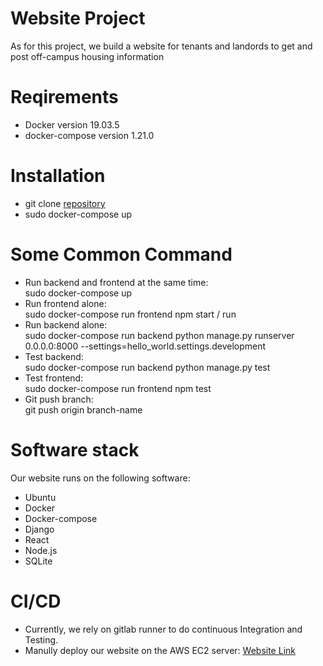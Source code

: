 # Website Project
  As for this project, we build a website for tenants and landords to get and post off-campus housing information 

# Reqirements
* Docker version 19.03.5
* docker-compose version 1.21.0
  
# Installation
* git clone [repository](ist-git@git.uwaterloo.ca:ece651/react_django.git)
* sudo docker-compose up

# Some Common Command
* Run backend and frontend at the same time:  
   sudo docker-compose up
* Run frontend alone:  
  sudo docker-compose run frontend npm start / run
* Run backend alone:  
  sudo docker-compose run backend python manage.py runserver 0.0.0.0:8000 --settings=hello_world.settings.development
* Test backend:  
  sudo docker-compose run backend python manage.py test
* Test frontend:  
  sudo docker-compose run frontend npm test
* Git push branch:  
git push origin branch-name
# Software stack
Our website runs on the following software:  
* Ubuntu
* Docker
* Docker-compose
* Django
* React
* Node.js
* SQLite
# CI/CD
* Currently, we rely on gitlab runner to do continuous Integration and Testing.
* Manully deploy our website on the AWS EC2 server:
[Website Link](http://ec2-18-188-108-51.us-east-2.compute.amazonaws.com:3000/)